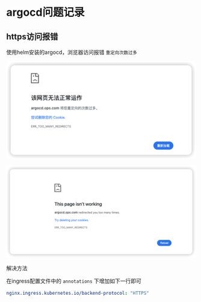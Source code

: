 # argocd问题记录

## https访问报错

使用helm安装的argocd，浏览器访问报错 `重定向次数过多`



![iShot_2024-06-14_20.25.14](https://raw.githubusercontent.com/pptfz/picgo-images/master/img/iShot_2024-06-14_20.25.14.png)



![iShot_2024-06-14_20.25.09](https://raw.githubusercontent.com/pptfz/picgo-images/master/img/iShot_2024-06-14_20.25.09.png)



解决方法

在ingress配置文件中的 `annotations` 下增加如下一行即可

```yaml
nginx.ingress.kubernetes.io/backend-protocol: "HTTPS"
```

